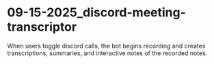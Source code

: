 # 09-15-2025_discord-meeting-transcriptor
When users toggle discord calls, the bot begins recording and creates transcriptions, summaries, and interactive notes of the recorded notes.
